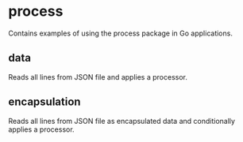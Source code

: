 # process

Contains examples of using the process package in Go applications.

## data

Reads all lines from JSON file and applies a processor.

## encapsulation

Reads all lines from JSON file as encapsulated data and conditionally applies a processor.
